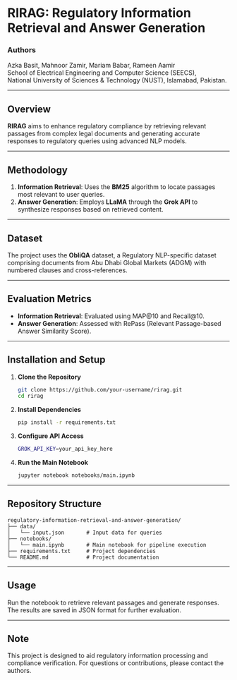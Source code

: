 # RIRAG: Regulatory Information Retrieval and Answer Generation

### Authors
Azka Basit, Mahnoor Zamir, Mariam Babar, Rameen Aamir  
School of Electrical Engineering and Computer Science (SEECS),  
National University of Sciences & Technology (NUST), Islamabad, Pakistan.

---

## Overview
**RIRAG** aims to enhance regulatory compliance by retrieving relevant passages from complex legal documents and generating accurate responses to regulatory queries using advanced NLP models.

---

## Methodology
1. **Information Retrieval**: Uses the **BM25** algorithm to locate passages most relevant to user queries.
2. **Answer Generation**: Employs **LLaMA** through the **Grok API** to synthesize responses based on retrieved content.

---

## Dataset
The project uses the **ObliQA** dataset, a Regulatory NLP-specific dataset comprising documents from Abu Dhabi Global Markets (ADGM) with numbered clauses and cross-references.

---

## Evaluation Metrics
- **Information Retrieval**: Evaluated using MAP@10 and Recall@10.
- **Answer Generation**: Assessed with RePass (Relevant Passage-based Answer Similarity Score).

---

## Installation and Setup

1. **Clone the Repository**
   ```bash
   git clone https://github.com/your-username/rirag.git
   cd rirag
   ```

2. **Install Dependencies**
   ```bash
   pip install -r requirements.txt
   ```

3. **Configure API Access**
   ```bash
   GROK_API_KEY=your_api_key_here
   ```

4. **Run the Main Notebook**
   ```bash
   jupyter notebook notebooks/main.ipynb
   ```

---

## Repository Structure
```
regulatory-information-retrieval-and-answer-generation/
├── data/
│   └── input.json       # Input data for queries
├── notebooks/
│   └── main.ipynb       # Main notebook for pipeline execution
├── requirements.txt     # Project dependencies
└── README.md            # Project documentation
```

---

## Usage
Run the notebook to retrieve relevant passages and generate responses. The results are saved in JSON format for further evaluation.

---

## Note
This project is designed to aid regulatory information processing and compliance verification. For questions or contributions, please contact the authors.
